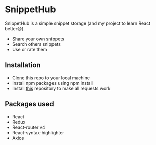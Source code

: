 # SnippetHub
SnippetHub is a simple snippet storage (and my project to learn React better😄). 

  - Share your own snippets
  - Search others snippets
  - Use or rate them

## Installation
- Clone this repo to your local machine
- Install npm packages using npm install
- Install [this](https://github.com/Jerala/SnippetHub) repository to make all requests work

## Packages used
- React
- Redux
- React-router v4
- React-syntax-highlighter
- Axios
